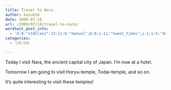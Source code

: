 ```yaml
---
title: Travel to Nara
author: kazu634
date: 2009-07-18
url: /2009/07/18/travel-to-nara/
wordtwit_post_info:
  - 'O:8:"stdClass":13:{s:6:"manual";b:0;s:11:"tweet_times";i:1;s:5:"delay";i:0;s:7:"enabled";i:1;s:10:"separation";s:2:"60";s:7:"version";s:3:"3.7";s:14:"tweet_template";b:0;s:6:"status";i:2;s:6:"result";a:0:{}s:13:"tweet_counter";i:2;s:13:"tweet_log_ids";a:1:{i:0;i:4715;}s:9:"hash_tags";a:0:{}s:8:"accounts";a:1:{i:0;s:7:"kazu634";}}'
categories:
  - つれづれ

---
```

<div class="section">
<p>
    Today I visit Nara, the ancient capital city of Japan. I&#8217;m now at a hotel.
</p>
  
<p>
    Tomorrow I am going to visit Horyu-temple, Todai-temple, and so on.
</p>
  
<p>
    It&#8217;s quite interesting to visit these temples!
</p>
</div>